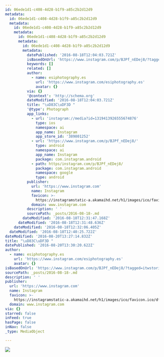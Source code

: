```yaml
---
id: 06ede1d1-c408-4d28-b1f9-a85c2b2d12d9
metadata:
  id: 06ede1d1-c408-4d28-b1f9-a85c2b2d12d9
  metadata:
    id: 06ede1d1-c408-4d28-b1f9-a85c2b2d12d9
    metadata:
      id: 06ede1d1-c408-4d28-b1f9-a85c2b2d12d9
      metadata:
        id: 06ede1d1-c408-4d28-b1f9-a85c2b2d12d9
        metadata:
          datePublished: '2016-08-18T12:04:03.721Z'
          isBasedOnUrl: 'https://www.instagram.com/p/BJPf_nEDej8/?tagged=itwstories'
          keywords: []
          related: []
          author:
            - name: esiphotography.es
              url: 'https://www.instagram.com/esiphotography.es'
              avatar: {}
          via: {}
          '@context': 'http://schema.org'
          dateModified: '2016-08-18T12:04:03.721Z'
          title: "\uD83C\uDF3D "
          '@type': Photograph
          app_links:
            - url: 'instagram://media?id=1319413926555674876'
              type: ios
              namespace: ai
              app_name: Instagram
              app_store_id: '389801252'
            - url: 'https://www.instagram.com/p/BJPf_nEDej8/'
              type: android
              namespace: ai
              app_name: Instagram
              package: com.instagram.android
            - path: https/instagram.com/p/BJPf_nEDej8/
              package: com.instagram.android
              namespace: google
              type: android
          publisher:
            url: 'https://www.instagram.com'
            name: Instagram
            favicon: >-
              https://instagramstatic-a.akamaihd.net/h1/images/ico/favicon.ico/dfa85bb1fd63.ico
            domain: www.instagram.com
          description: ' '
          sourcePath: _posts/2016-08-18-.md
        dateModified: '2016-08-18T12:31:47.168Z'
      dateModified: '2016-08-18T12:31:48.636Z'
    dateModified: '2016-08-18T12:32:06.405Z'
  dateModified: '2016-08-18T12:40:25.722Z'
dateModified: '2016-08-20T13:27:14.832Z'
title: "\uD83C\uDF3D "
datePublished: '2016-08-20T13:30:20.622Z'
author:
  - name: esiphotography.es
    url: 'https://www.instagram.com/esiphotography.es'
    avatar: {}
isBasedOnUrl: 'https://www.instagram.com/p/BJPf_nEDej8/?tagged=itwstories'
sourcePath: _posts/2016-08-18-.md
description: ' '
publisher:
  url: 'https://www.instagram.com'
  name: Instagram
  favicon: >-
    https://instagramstatic-a.akamaihd.net/h1/images/ico/favicon.ico/dfa85bb1fd63.ico
  domain: www.instagram.com
via: {}
starred: false
inFeed: true
hasPage: false
inNav: false
_type: MediaObject

---
```

![ ](https://imgflo.herokuapp.com/graph/vahj1ThiexotieMo/5f99a2e39af92b5f42b4a385615b6d4d/croprotate.jpg?cropheight=448&cropwidth=640&degrees=0&input=https%3A%2F%2Fscontent.cdninstagram.com%2Ft51.2885-15%2Fs640x640%2Fsh0.08%2Fe35%2F14031686_289618218068041_136617845_n.jpg%3Fig_cache_key%3DMTMxOTQxMzkyNjU1NTY3NDg3Ng%253D%253D.2&x=0&y=96)